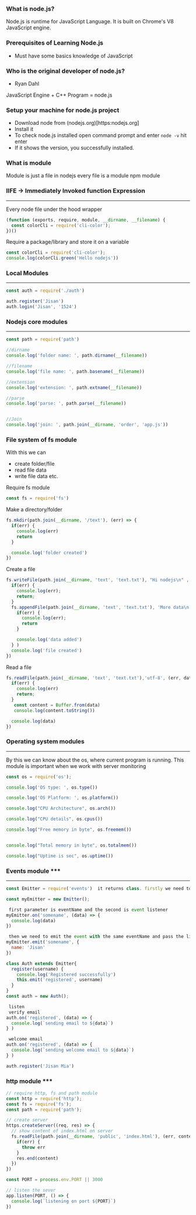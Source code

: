 ### What is node.js?
Node.js is runtime for JavaScript Language. It is built on Chrome's V8 JavaScript engine.
### Prerequisites of Learning Node.js
- Must have some basics knowledge of JavaScript
  

### Who is the original developer of node.js?
- Ryan Dahl

JavaScript Engine + C++ Program = node.js

### Setup your machine for node.js project
- Download node from (nodejs.org)[https:nodejs.org]
- Install it
- To check node.js installed open command prompt and enter `node -v` hit enter
- If it shows the version, you successfully installed.


### What is module
Module is just a file in nodejs every file is a module npm module

### IIFE -> Immediately Invoked function Expression
---
Every node file under the hood wrapper
```js
(function (exports, require, module, __dirname, __filename) {
  const colorCli = require('cli-color');
})() 
```

Require a package/library and store it on a variable
```js
const colorCli = require('cli-color');
console.log(colorCli.green('Hello nodejs'))
```


### Local Modules
---
 
```js
const auth = require('./auth')

auth.register('Jisan')
auth.login('Jisan', '1524') 
```



### Nodejs core modules
---
```js
const path = require('path')

//dirname
console.log('folder name: ', path.dirname(__filename))

//filename
console.log('file name: ', path.basename(__filename))

//extension
console.log('extension: ', path.extname(__filename))

//parse
console.log('parse: ', path.parse(__filename))


//Join
console.log('join: ', path.join(__dirname, 'order', 'app.js'))
```

### File system of fs module
 
With this we can
  - create folder/file
  - read file data
  - write file data etc.

Require fs module
```js
const fs = require('fs')
```

Make a directory/folder
```js
fs.mkdir(path.join(__dirname, '/text'), (err) => {
  if(err) {
    console.log(err)
    return
  }

  console.log('folder created')
}) 
```

Create a file
```js
fs.writeFile(path.join(__dirname, 'text', 'text.txt'), "Hi nodejs\n" , (err) => {
  if(err) {
    console.log(err);
    return;
  }
  fs.appendFile(path.join(__dirname, 'text', 'text.txt'), 'More data\n ', (err) => {
    if(err) {
      console.log(err);
      return
    }

    console.log('data added')
  } )
  console.log('file created')
})
```
 


Read a file
 
```js
fs.readFile(path.join(__dirname, 'text', 'text.txt'),'utf-8', (err, data) => {
  if(err) {
    console.log(err)
    return;
  }
   const content = Buffer.from(data)
   console.log(content.toString())

  console.log(data)
}) 
```



### Operating system modules
---
By this we can know about the os, where current program is running. This module is important when we work with server monitoring
```js
const os = require('os');

console.log('OS type: ', os.type())

console.log('OS Platform: ', os.platform())

console.log("CPU Architecture", os.arch())

console.log("CPU details", os.cpus())

console.log("Free memory in byte", os.freemem())


console.log("Total memory in byte", os.totalmem())

console.log("Uptime is sec", os.uptime())
```



### Events module ***
---
```js
const Emitter = require('events')  it returns class. firstly we need to create object 

const myEmitter = new Emitter();

 first parameter is eventName and the second is event listener
myEmitter.on('somename', (data) => {
  console.log(data)
})

 then we need to emit the event with the same eventName and pass the listener data
myEmitter.emit('somename', {
  name: 'Jisan'
})

class Auth extends Emitter{
  register(username) {
    console.log('Registered successfully')
    this.emit('registered', username)
  }
}
const auth = new Auth();

 listen
 verify email
auth.on('registered', (data) => {
  console.log(`sending email to ${data}`)
} )

 welcome email
auth.on('registered', (data) => {
  console.log(`sending welcome email to ${data}`)
} )

auth.register('Jisan Mia')
```





### http module ***


```js
// require http, fs and path module 
const http = require('http');
const fs = require('fs');
const path = require('path');

// create server
https.createServer((req, res) => {
  // show content of index.html on server
  fs.readFile(path.join(__dirname, 'public', 'index.html'), (err, content) => {
    if(err) {
      throw err
    }
    res.end(content)
  })
})

const PORT = process.env.PORT || 3000

// listen the sever
app.listen(PORT, () => {
  console.log(`listening on port ${PORT}`)
})
```